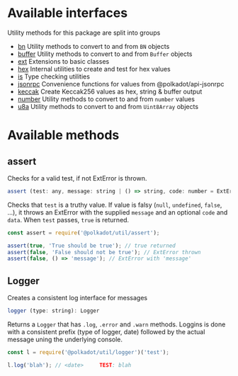 # Available interfaces

Utility methods for this package are split into groups 

- [bn](bn.md) Utility methods to convert to and from `BN` objects
- [buffer](buffer.md) Utility methods to convert to and from `Buffer` objects
- [ext](ext.md) Extensions to basic classes
- [hex](hex.md) Internal utilities to create and test for hex values
- [is](is.md) Type checking utilities
- [jsonrpc](jsonrpc.md) Convenience functions for values from @polkadot/api-jsonrpc
- [keccak](keccak.md) Create Keccak256 values as hex, string & buffer output
- [number](number.md) Utility methods to convert to and from `number` values
- [u8a](u8a.md) Utility methods to convert to and from `Uint8Array` objects

# Available methods

## assert

Checks for a valid test, if not ExtError is thrown. 

```js
assert (test: any, message: string | () => string, code: number = ExtError.CODES.ASSERT, data: any): void
```


Checks that `test` is a truthy value. If value is falsy (`null`, `undefined`, `false`, ...), it throws an ExtError with the supplied `message` and an optional `code` and `data`. When `test` passes, `true` is returned.

```js
const assert = require('@polkadot/util/assert');

assert(true, 'True should be true'); // true returned
assert(false, 'False should not be true'); // ExtError thrown
assert(false, () => 'message'); // ExtError with 'message'
```

## Logger

Creates a consistent log interface for messages 

```js
logger (type: string): Logger
```


Returns a `Logger` that has `.log`, `.error` and `.warn` methods. Loggins is done with a consistent prefix (type of logger, date) followed by the actual message uning the underlying console.

```js
const l = require('@polkadot/util/logger')('test');

l.log('blah'); // <date>     TEST: blah
```